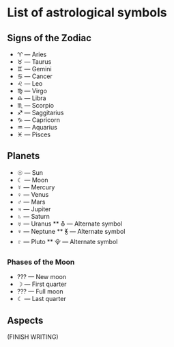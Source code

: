 # List of astrological symbols

## Signs of the Zodiac

* &#x2648; &mdash; Aries
* &#x2649; &mdash; Taurus
* &#x264a; &mdash; Gemini
* &#x264b; &mdash; Cancer
* &#x264c; &mdash; Leo
* &#x264d; &mdash; Virgo
* &#x264e; &mdash; Libra
* &#x264f; &mdash; Scorpio
* &#x2650; &mdash; Saggitarius
* &#x2651; &mdash; Capricorn
* &#x2652; &mdash; Aquarius
* &#x2653; &mdash; Pisces

## Planets

* &#x2609; &mdash; Sun
* &#x263e; &mdash; Moon
* &#x263f; &mdash; Mercury
* &#x2640; &mdash; Venus
* &#x2642; &mdash; Mars
* &#x2643; &mdash; Jupiter
* &#x2644; &mdash; Saturn
* &#x2645; &mdash; Uranus
** &#x26e2; &mdash; Alternate symbol
* &#x2646; &mdash; Neptune
** &#x2bc9; &mdash; Alternate symbol
* &#x2647; &mdash; Pluto
** &#x2bd3; &mdash; Alternate symbol

### Phases of the Moon

* ??? &mdash; New moon
* &#x263d; &mdash; First quarter
* ??? &mdash; Full moon
* &#x263e; &mdash; Last quarter

## Aspects

(FINISH WRITING)
